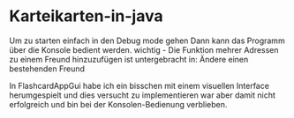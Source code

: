 # Karteikarten-in-java


Um zu starten einfach in den Debug mode gehen Dann kann das Programm über die Konsole bedient werden. 
wichtig - Die Funktion mehrer Adressen zu einem Freund hinzuzufügen ist untergebracht in: Ändere einen bestehenden Freund

In FlashcardAppGui habe ich ein bisschen mit einem visuellen Interface herumgespielt und dies versucht zu implementieren
war aber damit nicht erfolgreich und bin bei der Konsolen-Bedienung verblieben.